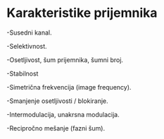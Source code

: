# Karakteristike prijemnika

-Susedni kanal.

-Selektivnost.

-Osetljivost, šum prijemnika, šumni broj.

-Stabilnost

-Simetrična frekvencija (image frequency).

-Smanjenje osetljivosti / blokiranje.

-Intermodulacija, unakrsna modulacija.

-Recipročno mešanje (fazni šum).

